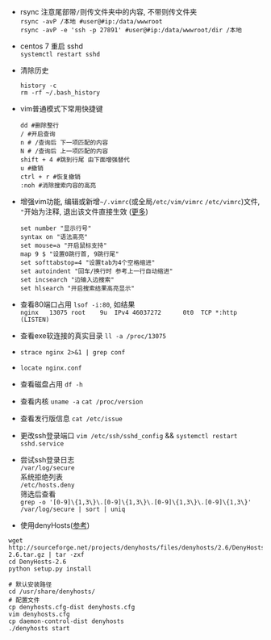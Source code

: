 * rsync 注意尾部带`/`则传文件夹中的内容, 不带则传文件夹  
`rsync -avP /本地 #user@#ip:/data/wwwroot`  
`rsync -avP -e 'ssh -p 27891' #user@#ip:/data/wwwroot/dir /本地`
* centos 7 重启 sshd  
`systemctl restart sshd`
* 清除历史

    ```
    history -c
    rm -rf ~/.bash_history
    ```
* vim普通模式下常用快捷键

    ```
    dd #删除整行
    / #开启查询
    n # /查询后 下一项匹配的内容
    N # /查询后 上一项匹配的内容
    shift + 4 #跳到行尾 由下面增强替代
    u #撤销
    ctrl + r #恢复撤销
    :noh #消除搜索内容的高亮
    ```
* 增强vim功能, 编辑或新增`~/.vimrc`(或全局`/etc/vim/vimrc` `/etc/vimrc`)文件, `"`开始为注释, 退出该文件直接生效 ([更多](http://www.ruanyifeng.com/blog/2018/09/vimrc.html))
    
    ```
    set number "显示行号"
    syntax on "语法高亮"
    set mouse=a "开启鼠标支持"
    map 9 $ "设置0跳行首, 9跳行尾"
    set softtabstop=4 "设置tab为4个空格缩进"
    set autoindent "回车/换行时 参考上一行自动缩进"
    set incsearch "边输入边搜索"
    set hlsearch "开启搜索结果高亮显示"
    ```

* 查看80端口占用 `lsof -i:80`, 如结果  
`nginx   13075 root    9u  IPv4 46037272      0t0  TCP *:http (LISTEN)`
* 查看exe软连接的真实目录 `ll -a /proc/13075`
* `strace nginx 2>&1 | grep conf`
* `locate nginx.conf`
* 查看磁盘占用 `df -h`
* 查看内核 `uname -a` `cat /proc/version`
* 查看发行版信息 `cat /etc/issue`
* 更改ssh登录端口 `vim /etc/ssh/sshd_config` && `systemctl restart sshd.service`
* 尝试ssh登录日志   
`/var/log/secure`  
系统拒绝列表  
`/etc/hosts.deny`  
筛选后查看  
`grep -o '[0-9]\{1,3\}\.[0-9]\{1,3\}\.[0-9]\{1,3\}\.[0-9]\{1,3\}' /var/log/secure | sort | uniq `
* 使用denyHosts([参考](http://blog.51cto.com/jin771998569/1633597))  
```
wget http://sourceforge.net/projects/denyhosts/files/denyhosts/2.6/DenyHosts-2.6.tar.gz | tar -zxf
cd DenyHosts-2.6
python setup.py install

# 默认安装路径
cd /usr/share/denyhosts/
# 配置文件
cp denyhosts.cfg-dist denyhosts.cfg
vim denyhosts.cfg
cp daemon-control-dist denyhosts
./denyhosts start
```